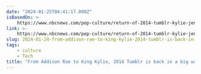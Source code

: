 ```yaml
---
date: "2024-01-25T04:41:17.000Z"
isBasedOn: >-
    https://www.nbcnews.com/pop-culture/return-of-2014-tumblr-kylie-jenner-addison-rae-rcna135185
link: >-
    https://www.nbcnews.com/pop-culture/return-of-2014-tumblr-kylie-jenner-addison-rae-rcna135185
slug: 2024-01-24-from-addison-rae-to-king-kylie-2014-tumblr-is-back-in-a-big-way
tags:
    - culture
    - Tech
title: "From Addison Rae to King Kylie, 2014 Tumblr is back in a big way"
---
```

